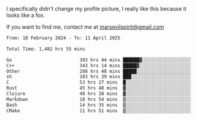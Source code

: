 I specifically didn't change my profile picture, I really like this because it looks like a fox.

If you want to find me, contact me at marsevilspirit@gmail.com

<!--START_SECTION:waka-->

```txt
From: 18 February 2024 - To: 11 April 2025

Total Time: 1,482 hrs 55 mins

Go                         393 hrs 44 mins ██████▓░░░░░░░░░░░░░░░░░░   26.55 %
C++                        343 hrs 14 mins █████▓░░░░░░░░░░░░░░░░░░░   23.15 %
Other                      288 hrs 48 mins █████░░░░░░░░░░░░░░░░░░░░   19.48 %
sh                         183 hrs 39 mins ███░░░░░░░░░░░░░░░░░░░░░░   12.39 %
C                          53 hrs 27 mins  █░░░░░░░░░░░░░░░░░░░░░░░░   03.60 %
Rust                       45 hrs 48 mins  ▓░░░░░░░░░░░░░░░░░░░░░░░░   03.09 %
Clojure                    40 hrs 38 mins  ▓░░░░░░░░░░░░░░░░░░░░░░░░   02.74 %
Markdown                   18 hrs 54 mins  ▒░░░░░░░░░░░░░░░░░░░░░░░░   01.28 %
Bash                       14 hrs 35 mins  ▒░░░░░░░░░░░░░░░░░░░░░░░░   00.98 %
CMake                      11 hrs 51 mins  ▒░░░░░░░░░░░░░░░░░░░░░░░░   00.80 %
```

<!--END_SECTION:waka-->
